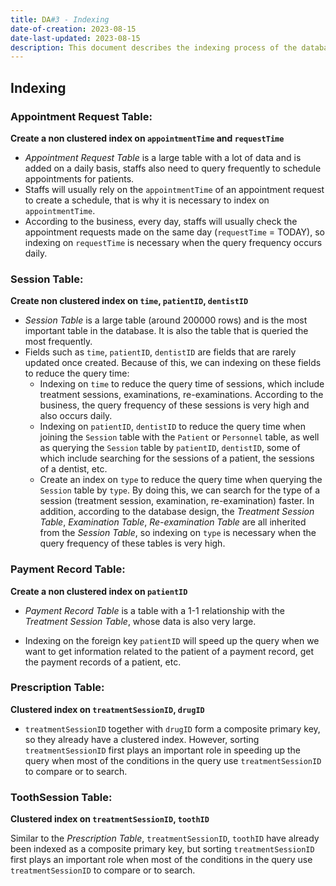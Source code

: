 ```yaml
---
title: DA#3 - Indexing
date-of-creation: 2023-08-15
date-last-updated: 2023-08-15
description: This document describes the indexing process of the database.
---
```


## Indexing 

### Appointment Request Table: 

**Create a non clustered index on `appointmentTime` and `requestTime`**

- *Appointment Request Table* is a large table with a lot of data and is added on a daily basis, staffs also need to query frequently to schedule appointments for patients.
- Staffs will usually rely on the `appointmentTime` of an appointment request to create a schedule, that is why it is necessary to index on `appointmentTime`.
- According to the business, every day, staffs will usually check the appointment requests made on the same day (`requestTime` = TODAY), so indexing on `requestTime` is necessary when the query frequency occurs daily.

### Session Table:

**Create non clustered index on `time`, `patientID`, `dentistID`**

- *Session Table* is a large table (around 200000 rows) and is the most important table in the database. It is also the table that is queried the most frequently.
- Fields such as `time`, `patientID`, `dentistID` are fields that are rarely updated once created. Because of this, we can indexing on these fields to reduce the query time:
  - Indexing on `time` to reduce the query time of sessions, which include treatment sessions, examinations, re-examinations. According to the business, the query frequency of these sessions is very high and also occurs daily.
  - Indexing on `patientID`, `dentistID` to reduce the query time when joining the `Session` table with the `Patient` or `Personnel` table, as well as querying the `Session` table by `patientID`, `dentistID`, some of which include searching for the sessions of a patient, the sessions of a dentist, etc.
  - Create an index on `type` to reduce the query time when querying the `Session` table by `type`. By doing this, we can search for the type of a session (treatment session, examination, re-examination) faster. In addition, according to the database design, the *Treatment Session Table*, *Examination Table*, *Re-examination Table* are all inherited from the *Session Table*, so indexing on `type` is necessary when the query frequency of these tables is very high.

 <!-- hình minh chứng -->

### Payment Record Table:

**Create a non clustered index on `patientID`**

- *Payment Record Table* is a table with a 1-1 relationship with the *Treatment Session Table*, whose data is also very large.
- Indexing on the foreign key `patientID` will speed up the query when we want to get information related to the patient of a payment record, get the payment records of a patient, etc.

  <!-- hình minh chứng -->

### Prescription Table:

**Clustered index on `treatmentSessionID`, `drugID`**

- `treatmentSessionID` together with `drugID` form a composite primary key, so they already have a clustered index. However, sorting `treatmentSessionID` first plays an important role in speeding up the query when most of the conditions in the query use `treatmentSessionID` to compare or to search.

### ToothSession Table:

**Clustered index on `treatmentSessionID`, `toothID`**

Similar to the *Prescription Table*, `treatmentSessionID`, `toothID` have already been indexed as a composite primary key, but sorting `treatmentSessionID` first plays an important role when most of the conditions in the query use `treatmentSessionID` to compare or to search.
